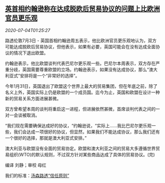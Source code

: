 <!--1593827700000-->
[英首相约翰逊称在达成脱欧后贸易协议的问题上比欧洲官员更乐观](https://cn.reuters.com/article/britain-eu-johnson-deal-0704-idCNKBS24501E)
------

<div><i>2020-07-04T01:25:27</i></div><div class="StandardArticleBody_body"><p>路透伦敦7月3日 - 英国首相约翰逊周五表示，他比欧洲官员更乐观地认为，双方可能达成脱欧后贸易协议，但他表示，如果有必要，英国可能会在没有达成全面协议的情况下退出欧盟。 </p><p>约翰逊表示，他比欧盟谈判代表巴尼尔更乐观一些。巴尼尔本周表示，双方存在严重分歧，英国需要尊重欧盟的立场。约翰逊表示，如果没有达成协议，那么“澳大利亚式”安排将是一个“非常好的选择”。 </p><p>今年1月31日，英国退出了欧盟这个世界上最大的贸易集团，但在年底之前，除了名义上外，英国实际上仍是欧盟的一个成员国。迄今为止，英国和欧盟在设计一种新的贸易关系方面进展甚微。 </p><p>双方曾希望本周的谈判将重启这一进程，但进展依然甚微，首席谈判代表之间的一对一会谈被取消。 </p><p>“我们现在需要确保达成好的协议，“约翰逊说，“实际上……我比巴尼尔更乐观一些，我们会达成一项很好的协议，但显然，如果我们不能达成协议，那么我们还有一个很好的选择，那就是澳大利亚式安排。” </p><p>澳大利亚与欧盟没有全面的贸易协定。欧盟和澳大利亚之间的贸易大多遵循世界贸易组织(WTO)的默认规则，不过双方针对某些商品达成了具体的贸易协议。(完) </p><div class="Attribution_container"><div class="Attribution_attribution"><p class="Attribution_content">编译 刘静；审校 母红 </p></div></div><div class="StandardArticleBody_trustBadgeContainer"><span class="StandardArticleBody_trustBadgeTitle">我们的标准：</span><span class="trustBadgeUrl"><a href="https://www.thomsonreuters.cn/content/dam/openweb/documents/pdf/china/brochures/about-us-1.pdf">汤森路透“信任原则”</a></span></div></div>
